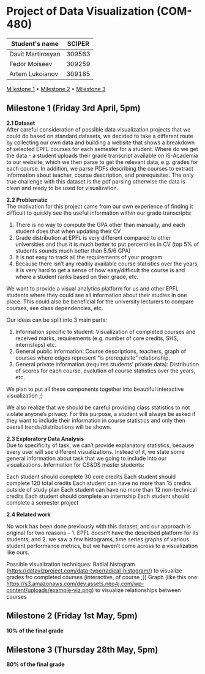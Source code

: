# Project of Data Visualization (COM-480)

| Student's name | SCIPER |
| -------------- | ------ |
| Davit Martirosyan | 309563 |
| Fedor Moiseev | 309259 |
| Artem Lukoianov| 309185|

[Milestone 1](#milestone-1-friday-3rd-april-5pm) • [Milestone 2](#milestone-2-friday-1st-may-5pm) • [Milestone 3](#milestone-3-thursday-28th-may-5pm)

## Milestone 1 (Friday 3rd April, 5pm)

**2.1 Dataset**  
After careful consideration of possible data visualization projects that we could do based on standard datasets, we decided to take a different route by collecting our own data and building a website that shows a breakdown of selected EPFL courses for each semester for a student.
Where do we get the data - a student uploads their grade transcript available on IS-Academia to our website, which we then parse to get the relevant data, e.g. grades for each course. In addition, we parse PDFs describing the courses to extract information about teacher, course description, and prerequisites.
The only true challenge with this dataset is the pdf parsing otherwise the data is clean and ready to be used for visualization.

**2.2 Problematic**  
The motivation for this project came from our own experience of finding it difficult to quickly see the useful information within our grade transcripts:
1. There is no way to compute the GPA other than manually, and each student does that when updating their CV
2. Grade distribution at EPFL is very different compared to other universities and thus it is much better to put percentiles in CV (top 5% of students sounds much better than 5.5/6 GPA)
3. It is not easy to track all the requirements of your program
4. Because there isn’t any readily available course statistics over the years, it is very hard to get a sense of how easy/difficult the course is and where a student ranks based on their grade, etc.

We want to provide a visual analytics platform for us and other EPFL students where they could see all information about their studies in one place. This could also be beneficial for the university lecturers to compare courses, see class dependencies, etc.

Our ideas can be split into 3 main parts:
1.	Information specific to student:
Visualization of completed courses and received marks, requirements (e.g. number of core credits, SHS, internships) etc.
2.	General public information:
Course descriptions, teachers, graph of courses where edges represent “is prerequisite” relationship.
3.	General private information (requires students’ private data):
Distribution of scores for each course, evolution of course statistics over the years, etc.

We plan to put all these components together into beautiful interactive visualization ;)

We also realize that we should be careful providing class statistics to not violate anyone’s privacy. For this purpose, a student will always be asked if they want to include their information in course statistics and only then overall trends/distributions will be shown. 

**2.3 Exploratory Data Analysis**  
Due to specificity of task, we can’t provide explanatory statistics, because every user will see different visualizations. Instead of it, we state some general information about task that we going to include into our visualizations. Information for CS&DS master students:

Each student should complete 30 core credits
Each student should complete 120 total credits
Each student can have no more than 15 credits outside of study plan
Each student can have no more than 12 non-technical credits
Each student should complete an internship
Each student should complete a semester project

**2.4 Related work**  

No work has been done previously with this dataset, and our approach is original for two reasons – 1. EPFL doesn’t have the described platform for its students, and 2. we saw a few histograms, time series graphs of various student performance metrics, but we haven’t come across to a visualization like ours.

Possible visualization techniques:
Radial histogram (https://datavizproject.com/data-type/radical-histogram/) to visualize grades fro completed courses (interactive, of course ;))
Graph (like this one: https://s3.amazonaws.com/dev.assets.neo4j.com/wp-content/uploads/example-viz.png) to visualize relationships between courses




## Milestone 2 (Friday 1st May, 5pm)

**10% of the final grade**




## Milestone 3 (Thursday 28th May, 5pm)

**80% of the final grade**

